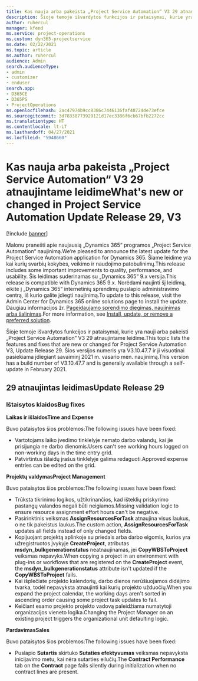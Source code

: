 ```yaml
---
title: Kas nauja arba pakeista „Project Service Automation“ V3 29 atnaujintame leidime
description: Šioje temoje išvardytos funkcijos ir pataisymai, kurie yra pasiekiami „Project Service Automation“ V3 29 atnaujintame leidime.
author: ruhercul
manager: kfend
ms.service: project-operations
ms.custom: dyn365-projectservice
ms.date: 02/22/2021
ms.topic: article
ms.author: ruhercul
audience: Admin
search.audienceType:
- admin
- customizer
- enduser
search.app:
- D365CE
- D365PS
- ProjectOperations
ms.openlocfilehash: 2ac47974b9cc8386c7446136faf48724de73efce
ms.sourcegitcommit: 3d78338773929121d17ec3386f6cb67bfb2272cc
ms.translationtype: HT
ms.contentlocale: lt-LT
ms.lasthandoff: 04/27/2021
ms.locfileid: "5948660"
---
```

# <a name="whats-new-or-changed-in-project-service-automation-update-release-29-v3"></a><span data-ttu-id="211a9-103">Kas nauja arba pakeista „Project Service Automation“ V3 29 atnaujintame leidime</span><span class="sxs-lookup"><span data-stu-id="211a9-103">What's new or changed in Project Service Automation Update Release 29, V3</span></span>

[!include [banner](../includes/psa-now-project-operations.md)]

<span data-ttu-id="211a9-104">Malonu pranešti apie naujausią „Dynamics 365“ programos „Project Service Automation“ naujinimą.</span><span class="sxs-lookup"><span data-stu-id="211a9-104">We’re pleased to announce the latest update for the Project Service Automation application for Dynamics 365.</span></span> <span data-ttu-id="211a9-105">Šiame leidime yra kai kurių svarbių kokybės, veikimo ir naudojimo patobulinimų.</span><span class="sxs-lookup"><span data-stu-id="211a9-105">This release includes some important improvements to quality, performance, and usability.</span></span> <span data-ttu-id="211a9-106">Šis leidimas suderinamas su „Dynamics 365“ 9.x versija.</span><span class="sxs-lookup"><span data-stu-id="211a9-106">This release is compatible with Dynamics 365 9.x.</span></span> <span data-ttu-id="211a9-107">Norėdami naujinti šį leidimą, eikite į „Dynamics 365“ internetinių sprendimų puslapio administravimo centrą, iš kurio galite įdiegti naujinimą.</span><span class="sxs-lookup"><span data-stu-id="211a9-107">To update to this release, visit the Admin Center for Dynamics 365 online solutions page to install the update.</span></span> <span data-ttu-id="211a9-108">Daugiau informacijos žr. [Pageidaujamo sprendimo diegimas, naujinimas arba šalinimas](/power-platform/admin/install-remove-preferred-solution).</span><span class="sxs-lookup"><span data-stu-id="211a9-108">For more information, see [Install, update, or remove a preferred solution](/power-platform/admin/install-remove-preferred-solution).</span></span>

<span data-ttu-id="211a9-109">Šioje temoje išvardytos funkcijos ir pataisymai, kurie yra nauji arba pakeisti „Project Service Automation“ V3 29 atnaujintame leidime.</span><span class="sxs-lookup"><span data-stu-id="211a9-109">This topic lists the features and fixes that are new or changed for Project Service Automation V3, Update Release 29.</span></span> <span data-ttu-id="211a9-110">Šios versijos numeris yra V3.10.47.7 ir ji visuotinai pasiekiama įdiegiant savaiminį 2021 m. vasario mėn. naujinimą.</span><span class="sxs-lookup"><span data-stu-id="211a9-110">This version has a build number of V3.10.47.7 and is generally available through a self-update in February 2021.</span></span>

## <a name="update-release-29"></a><span data-ttu-id="211a9-111">29 atnaujintas leidimas</span><span class="sxs-lookup"><span data-stu-id="211a9-111">Update Release 29</span></span>

### <a name="bug-fixes"></a><span data-ttu-id="211a9-112">Ištaisytos klaidos</span><span class="sxs-lookup"><span data-stu-id="211a9-112">Bug fixes</span></span>

<span data-ttu-id="211a9-113">**Laikas ir išlaidos**</span><span class="sxs-lookup"><span data-stu-id="211a9-113">**Time and Expense**</span></span>

<span data-ttu-id="211a9-114">Buvo pataisytos šios problemos:</span><span class="sxs-lookup"><span data-stu-id="211a9-114">The following issues have been fixed:</span></span>

- <span data-ttu-id="211a9-115">Vartotojams laiko įvedimo tinklelyje nemato darbo valandų, kai jie prisijungia ne darbo dienomis.</span><span class="sxs-lookup"><span data-stu-id="211a9-115">Users can't see working hours logged on non-working days in the time entry grid.</span></span>
- <span data-ttu-id="211a9-116">Patvirtintus išlaidų įrašus tinklelyje galima redaguoti.</span><span class="sxs-lookup"><span data-stu-id="211a9-116">Approved expense entries can be edited on the grid.</span></span>

<span data-ttu-id="211a9-117">**Projektų valdymas**</span><span class="sxs-lookup"><span data-stu-id="211a9-117">**Project Management**</span></span>

<span data-ttu-id="211a9-118">Buvo pataisytos šios problemos:</span><span class="sxs-lookup"><span data-stu-id="211a9-118">The following issues have been fixed:</span></span>

- <span data-ttu-id="211a9-119">Trūksta tikrinimo logikos, užtikrinančios, kad išteklių priskyrimo pastangų valandos negali būti neigiamos.</span><span class="sxs-lookup"><span data-stu-id="211a9-119">Missing validation logic to ensure resource assignment effort hours can't be negative.</span></span>
- <span data-ttu-id="211a9-120">Pasirinktinis veiksmas **AssignResourcesForTask** atnaujina visus laukus, o ne tik pakeistus laukus.</span><span class="sxs-lookup"><span data-stu-id="211a9-120">The custom action, **AssignResourcesForTask** updates all fields instead of only changed fields.</span></span>
- <span data-ttu-id="211a9-121">Kopijuojant projektą aplinkoje su priedais arba darbo eigomis, kurios yra užregistruotos įvykyje **CreateProject**, atributas **msdyn_bulkgenerationstatus** neatnaujinamas, jei **CopyWBSToProject** veiksmas nepavyks.</span><span class="sxs-lookup"><span data-stu-id="211a9-121">When copying a project in an environment with plug-ins or workflows that are registered on the **CreateProject** event, the **msdyn_bulkgenerationstatus** attribute isn't updated if the **CopyWBSToProject** fails.</span></span>
- <span data-ttu-id="211a9-122">Kai išplečiate projekto kalendorių, darbo dienos nerūšiuojamos didėjimo tvarka, todėl nepavyksta atnaujinti kai kurių projekto užduočių.</span><span class="sxs-lookup"><span data-stu-id="211a9-122">When you expand the project calendar, the working days aren't sorted in ascending order causing some project task updates to fail.</span></span>
- <span data-ttu-id="211a9-123">Keičiant esamo projekto projekto vadovą paleidžiama numatytoji organizacijos vieneto logika.</span><span class="sxs-lookup"><span data-stu-id="211a9-123">Changing the Project Manager on an existing project triggers the organizational unit defaulting logic.</span></span>

<span data-ttu-id="211a9-124">**Pardavimas**</span><span class="sxs-lookup"><span data-stu-id="211a9-124">**Sales**</span></span>

<span data-ttu-id="211a9-125">Buvo pataisytos šios problemos:</span><span class="sxs-lookup"><span data-stu-id="211a9-125">The following issues have been fixed:</span></span>

- <span data-ttu-id="211a9-126">Puslapio **Sutartis** skirtuko **Sutaties efektyvumas** veiksmas nepavyksta inicijavimo metu, kai nėra sutarties eilučių.</span><span class="sxs-lookup"><span data-stu-id="211a9-126">The **Contract Performance** tab on the **Contract** page fails silently during initialization when no contract lines are present.</span></span>